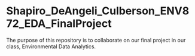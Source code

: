 # Shapiro_DeAngeli_Culberson_ENV872_EDA_FinalProject
The purpose of this repository is to collaborate on our final project in our class, Environmental Data Analytics.
